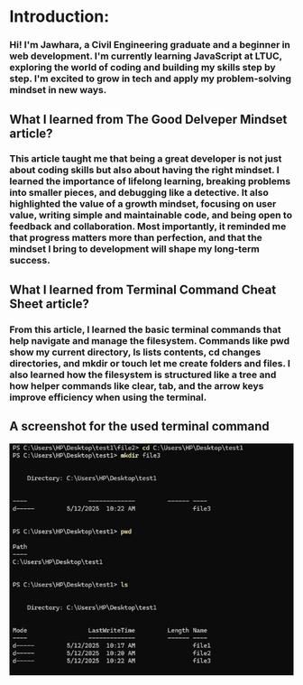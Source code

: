 # **Introduction**:

### Hi! I'm Jawhara, a Civil Engineering graduate and a beginner in web development. I'm currently learning JavaScript at **LTUC**, exploring the world of coding and building my skills step by step. I'm excited to grow in tech and apply my problem-solving mindset in new ways.

## **What I learned from The Good Delveper Mindset article?**

### This article taught me that being a great developer is not just about coding skills but also about having the right mindset. I learned the importance of lifelong learning, breaking problems into smaller pieces, and debugging like a detective. It also highlighted the value of a growth mindset, focusing on user value, writing simple and maintainable code, and being open to feedback and collaboration. Most importantly, it reminded me that progress matters more than perfection, and that the mindset I bring to development will shape my long-term success.

## **What I learned from Terminal Command Cheat Sheet article?**

### From this article, I learned the basic terminal commands that help navigate and manage the filesystem. Commands like pwd show my current directory, ls lists contents, cd changes directories, and mkdir or touch let me create folders and files. I also learned how the filesystem is structured like a tree and how helper commands like clear, tab, and the arrow keys improve efficiency when using the terminal.


## A screenshot for the used **terminal command**

![terminalcomand](Capture1.JPG)